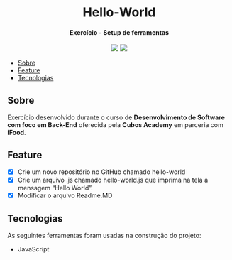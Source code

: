 <h1 align="center">Hello-World </h1>

#### <p align="center">Exercício - Setup de ferramentas</p>

<div align="center">
  <img src="https://img.shields.io/static/v1?label=exercício&message=Cubos Academy&color=C71585&style=for-the-badge"/>  <img src="https://img.shields.io/static/v1?label=resposta&message=Natanael Felix&color=30130a&style=for-the-badge"/>
</div>

- [Sobre](#sobre)
- [Feature](#feature)
- [Tecnologias](#tecnologias)

## <a name="sobre">Sobre</a>

Exercício desenvolvido durante o curso de **Desenvolvimento de Software com foco em Back-End** oferecida pela **Cubos Academy** em parceria com **iFood**.

## <a name="feature">Feature</a>
- [x] Crie um novo repositório no GitHub chamado hello-world
- [x] Crie um arquivo .js chamado hello-world.js que imprima na tela a mensagem “Hello World”.
- [X] Modificar o arquivo Readme.MD

## <a name="tecnologias">Tecnologias</a>
As seguintes ferramentas foram usadas na construção do projeto:

- JavaScript
